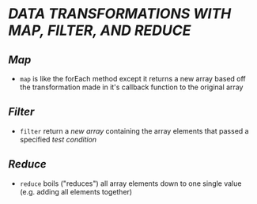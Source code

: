# **_DATA TRANSFORMATIONS WITH MAP, FILTER, AND REDUCE_**

## **_Map_**

- `map` is like the forEach method except it returns a new array based off the transformation made in it's callback function to the original array

## **_Filter_**

- `filter` return a _new array_ containing the array elements that passed a specified _test condition_

## **_Reduce_**

- `reduce` boils ("reduces") all array elements down to one single value (e.g. adding all elements together)
